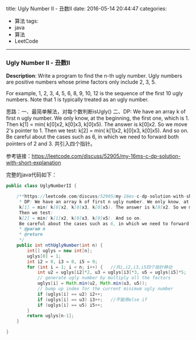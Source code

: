 




title: Ugly Number II - 丑数II
date: 2016-05-14 20:44:47
categories: 
- 算法
tags: 
- java
- 算法
- LeetCode
<!--updated: 2016-05-14 21:40:47-->
---

### Ugly Number II - 丑数II
**Description**: Write a program to find the n-th ugly number.
 Ugly numbers are positive numbers whose prime factors only include 2, 3, 5.

For example, 1, 2, 3, 4, 5, 6, 8, 9, 10, 12 is the sequence of the first 10 ugly numbers.
 Note that 1 is typically treated as an ugly number.

思路：一、最简单解法，对每个数判断isUgly()
二、DP: We have an array k of first n ugly number. We only know, at the beginning, the first one, which is 1. Then
     k[1] = min( k[0]x2, k[0]x3, k[0]x5). The answer is k[0]x2. So we move 2's pointer to 1.
     Then we test:
     k[2] = min( k[1]x2, k[0]x3, k[0]x5). And so on.
     Be careful about the cases such as 6, in which we need to forward both pointers of 2 and 3. 共引入四个指针。

参考链接：https://leetcode.com/discuss/52905/my-16ms-c-dp-solution-with-short-explanation

完整的java代码如下：

```java
public class UglyNumberII {

    /**https://leetcode.com/discuss/52905/my-16ms-c-dp-solution-with-short-explanation
     * DP: We have an array k of first n ugly number. We only know, at the beginning, the first one, which is 1. Then
     k[1] = min( k[0]x2, k[0]x3, k[0]x5). The answer is k[0]x2. So we move 2's pointer to 1.
     Then we test:
     k[2] = min( k[1]x2, k[0]x3, k[0]x5). And so on.
     Be careful about the cases such as 6, in which we need to forward both pointers of 2 and 3.
     * @param n
     * @return
     */
    public int nthUglyNumber(int n) {
        int[] uglys = new int[n];
        uglys[0] = 1;
        int i2 = 0, i3 = 0, i5 = 0;
        for (int i = 1; i < n; i++) {   //共i,i2,i3,i5四个指针移动
            int u2 = uglys[i2]*2, u3 = uglys[i3]*3, u5 = uglys[i5]*5;
            // generate ugly number by multiply all the factors
            uglys[i] = Math.min(u2, Math.min(u3, u5));
            // bump up index for the current minimum ugly number
            if (uglys[i] == u2) i2++;
            if (uglys[i] == u3) i3++;   //不能用else if
            if (uglys[i] == u5) i5++;
        }
        return uglys[n-1];
    }

}
```
